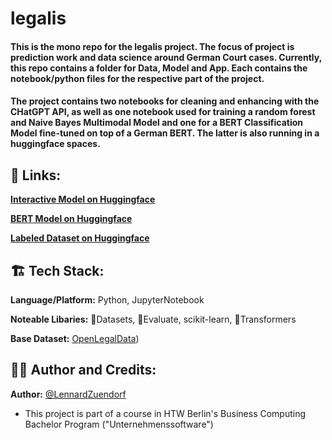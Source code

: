 <h1>legalis</h1>
<h4>This is the mono repo for the legalis project. The focus of project is prediction work and data science around German Court cases. Currently, this repo contains a folder for Data, Model and App. Each contains the notebook/python files for the respective part of the project.</h4>

<h4>The project contains two notebooks for cleaning and enhancing with the CHatGPT API, as well as one notebook used for training a random forest and Naive Bayes Multimodal Model and one for a BERT Classification Model fine-tuned on top of a German BERT. The latter is also running in a huggingface spaces.</h4>

<h2>🔗 Links:</h2>

**[Interactive Model on Huggingface](https://huggingface.co/spaces/LennardZuendorf/legalis)**

**[BERT Model on Huggingface](https://huggingface.co/LennardZuendorf/legalis-BERT)**

**[Labeled Dataset on Huggingface](https://huggingface.co/datasets/LennardZuendorf/legalis)**

<h2>🏗️ Tech Stack:</h2>

**Language/Platform:** Python, JupyterNotebook

**Noteable Libaries:** 🤗Datasets, 🤗Evaluate, scikit-learn, 🤗Transformers

**Base Dataset:** [OpenLegalData](https://huggingface.co/datasets/LennardZuendorf/openlegaldata-bulk-data))

<h2>👨‍💻 Author and Credits:</h2>

**Author:** [@LennardZuendorf](https://github.com/LennardZuendorf)

- This project is part of a course in HTW Berlin's Business Computing Bachelor Program ("Unternehmenssoftware")

